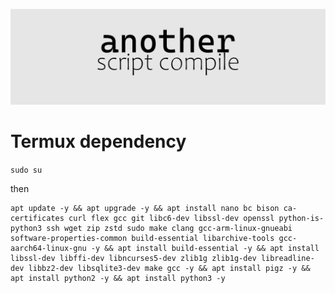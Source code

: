 ![other](https://github.com/Anothermi1/script-compile/raw/main/banner.png)

# Termux dependency

```sudo su```

then
```
apt update -y && apt upgrade -y && apt install nano bc bison ca-certificates curl flex gcc git libc6-dev libssl-dev openssl python-is-python3 ssh wget zip zstd sudo make clang gcc-arm-linux-gnueabi software-properties-common build-essential libarchive-tools gcc-aarch64-linux-gnu -y && apt install build-essential -y && apt install libssl-dev libffi-dev libncurses5-dev zlib1g zlib1g-dev libreadline-dev libbz2-dev libsqlite3-dev make gcc -y && apt install pigz -y && apt install python2 -y && apt install python3 -y
```
